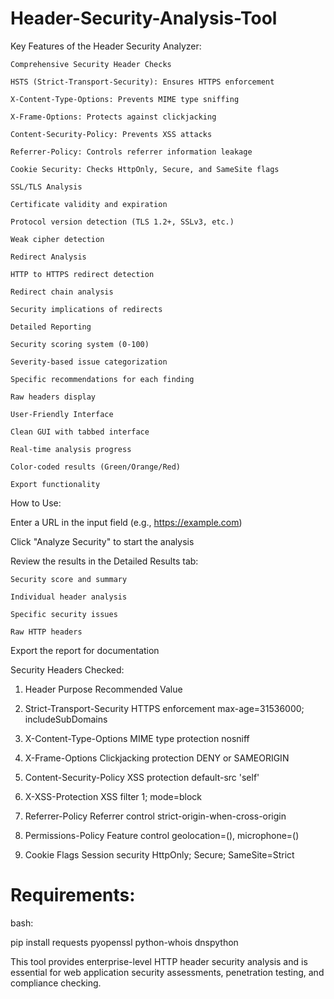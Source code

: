 # Header-Security-Analysis-Tool


Key Features of the Header Security Analyzer:

    Comprehensive Security Header Checks

    HSTS (Strict-Transport-Security): Ensures HTTPS enforcement

    X-Content-Type-Options: Prevents MIME type sniffing

    X-Frame-Options: Protects against clickjacking

    Content-Security-Policy: Prevents XSS attacks

    Referrer-Policy: Controls referrer information leakage

    Cookie Security: Checks HttpOnly, Secure, and SameSite flags

    SSL/TLS Analysis

    Certificate validity and expiration

    Protocol version detection (TLS 1.2+, SSLv3, etc.)

    Weak cipher detection

    Redirect Analysis

    HTTP to HTTPS redirect detection

    Redirect chain analysis

    Security implications of redirects

    Detailed Reporting

    Security scoring system (0-100)

    Severity-based issue categorization

    Specific recommendations for each finding

    Raw headers display

    User-Friendly Interface

    Clean GUI with tabbed interface

    Real-time analysis progress

    Color-coded results (Green/Orange/Red)

    Export functionality

How to Use:

Enter a URL in the input field (e.g., https://example.com)

Click "Analyze Security" to start the analysis

Review the results in the Detailed Results tab:

    Security score and summary

    Individual header analysis

    Specific security issues

    Raw HTTP headers

Export the report for documentation

Security Headers Checked:

 1. Header Purpose Recommended Value

 2. Strict-Transport-Security HTTPS enforcement max-age=31536000; includeSubDomains

 3. X-Content-Type-Options MIME type protection nosniff

 4. X-Frame-Options Clickjacking protection DENY or SAMEORIGIN

 5. Content-Security-Policy XSS protection default-src 'self'

 6. X-XSS-Protection XSS filter 1; mode=block

 7. Referrer-Policy Referrer control strict-origin-when-cross-origin

 8. Permissions-Policy Feature control geolocation=(), microphone=()

 9. Cookie Flags Session security HttpOnly; Secure; SameSite=Strict







# Requirements:

  bash: 
  
   pip install requests pyopenssl python-whois dnspython



This tool provides enterprise-level HTTP header security analysis and is essential for web application security assessments, penetration testing, and compliance checking.
